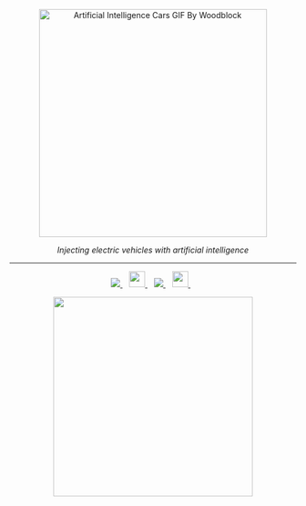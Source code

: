 <p align="center">
  <img width="400" src='https://media.giphy.com/media/1lFP84yOvlEtLCbFCX/giphy-downsized-large.gif' title="Artificial Intelligence Cars GIF By Woodblock" href="https://media.giphy.com/media/1lFP84yOvlEtLCbFCX/giphy.gif" enconde></img>
</p>
<p align="center">
  <i>Injecting electric vehicles with artificial intelligence</i>
</p>

---

<p align='center'>
  
  <a href="https://www.linkedin.com/in/wkirgsn/">
    <img src="https://img.shields.io/badge/linkedin-%230077B5.svg?&style=for-the-badge&logo=linkedin&logoColor=white" />
  </a>&nbsp;&nbsp;
  <a href="https://www.xing.com/profile/Wilhelm_Kirchgaessner/cv">
    <img height="28" src="https://allmaxx.de/sites/default/files/images/partners/xing/1425-xing-logo.png" />        
  </a>&nbsp;&nbsp;
  <a href="https://www.kaggle.com/wkirgsn">
    <img src="https://img.shields.io/badge/Kaggle-20BEFF?style=for-the-badge&logo=Kaggle&logoColor=white" />        
  </a>&nbsp;&nbsp;
  <a href="https://scholar.google.de/citations?user=NCXZ6gkAAAAJ&hl=de">
    <img height="28" src="https://www.aib.world/wp-content/uploads/2020/12/ethics-blog-google-scholar-profile-large.jpg" />        
  </a>&nbsp;&nbsp;
  
</p>

<p align='center'>
  <a href="#"><img src="https://github-readme-stats.vercel.app/api?username=wkirgsn&show_icons=true&count_private=true&theme=dark" width="350"></a>
</p>

